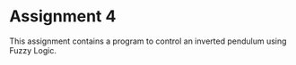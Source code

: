 # Assignment 4

This assignment contains a program to control an inverted pendulum using Fuzzy Logic.
